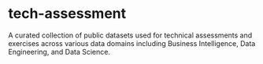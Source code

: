 # tech-assessment
A curated collection of public datasets used for technical assessments and exercises across various data domains including Business Intelligence, Data Engineering, and Data Science. 
